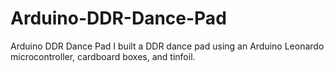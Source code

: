 # Arduino-DDR-Dance-Pad
Arduino DDR Dance Pad I built a DDR dance pad using an Arduino Leonardo microcontroller, cardboard boxes, and tinfoil.
